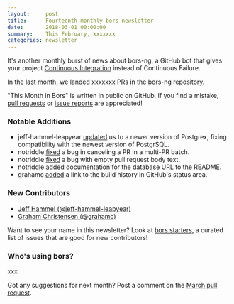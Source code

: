 ```yaml
---
layout:     post
title:      Fourteenth monthly bors newsletter
date:       2018-03-01 00:00:00
summary:    This February, xxxxxxx
categories: newsletter
---
```


It's another monthly burst of news about bors-ng,
a GitHub bot that gives your project [Continuous Integration][tweet] instead of Continuous Failure.

[tweet]: https://twitter.com/hynek/status/955006003623464961 "Twitter thread"

In the [last month](https://github.com/bors-ng/bors-ng/pulls?utf8=%E2%9C%93&q=is%3Apr%20is%3Aclosed%20closed%3A2018-02-01..2018-02-28),
we landed xxxxxxx PRs in the bors-ng repository.

"This Month in Bors" is written in public on GitHub.
If you find a mistake, [pull requests] or [issue reports] are appreciated!

[pull requests]: https://github.com/bors-ng/bors-ng.github.io/pulls
[issue reports]: https://github.com/bors-ng/bors-ng.github.io/issues


### Notable Additions

* jeff-hammel-leapyear [updated](https://github.com/bors-ng/bors-ng/pull/348) us to a newer version of Postgrex, fixing compatibility with the newest version of PostgrSQL.
* notriddle [fixed](https://github.com/bors-ng/bors-ng/pull/350) a bug in canceling a PR in a multi-PR batch.
* notriddle [fixed](https://github.com/bors-ng/bors-ng/pull/352) a bug with empty pull request body text.
* notriddle [added](https://github.com/bors-ng/bors-ng/pull/354) documentation for the database URL to the README.
* grahamc [added](https://github.com/bors-ng/bors-ng/pull/354) a link to the build history in GitHub's status area.


### New Contributors

* [Jeff Hammel (@jeff-hammel-leapyear)](https://github.com/jeff-hammel-leapyear)
* [Graham Christensen (@grahamc)](https://github.com/grahamc)

Want to see your name in this newsletter? Look at [bors starters](https://bors.tech/starters/), a curated list of issues that are good for new contributors!


### Who's using bors?

xxx

Got any suggestions for next month?
Post a comment on the [March pull request](https://github.com/bors-ng/bors-ng.github.io/pull/33).
